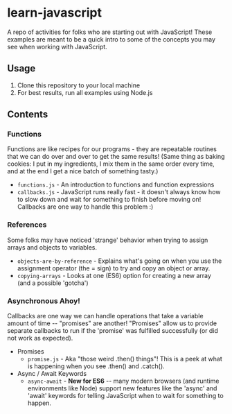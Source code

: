 # learn-javascript
A repo of activities for folks who are starting out with JavaScript!  These examples are meant to be a quick intro to some of the concepts you may see when working with JavaScript. 

## Usage
1) Clone this repository to your local machine
2) For best results, run all examples using Node.js

## Contents
### Functions
Functions are like recipes for our programs - they are repeatable routines that we can do over and over to get the same results! (Same thing as baking cookies: I put in my ingredients, I mix them in the same order every time, and at the end I get a nice batch of something tasty.)

* ```functions.js``` -
    An introduction to functions and function expressions
* ```callbacks.js``` -
    JavaScript runs really fast - it doesn't always know how to slow down and wait for something to finish before moving on!  Callbacks are one way to handle this problem :)

### References
Some folks may have noticed 'strange' behavior when trying to assign arrays and objects to variables. 
* ```objects-are-by-reference``` - Explains what's going on when you use the assignment operator (the = sign) to try and copy an object or array.
* ```copying-arrays``` - Looks at one (ES6) option for creating a new array (and a possible 'gotcha')

### Asynchronous Ahoy!
Callbacks are one way we can handle operations that take a variable amount of time -- "promises" are another!  "Promises" allow us to provide separate callbacks to run if the 'promise' was fulfilled successfully (or did not work as expected).

* Promises
    * ```promise.js``` - 
    Aka "those weird .then() things"! This is a peek at what is happening when you see .then() and .catch(). 
* Async / Await Keywords
    * ```async-await``` - 
    **New for ES6** -- many modern browsers (and runtime environments like Node) support new features like the 'async' and 'await' keywords for telling JavaScript when to wait for something to happen.

